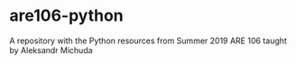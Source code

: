 # are106-python
A repository with the Python resources from Summer 2019 ARE 106 taught by Aleksandr Michuda
